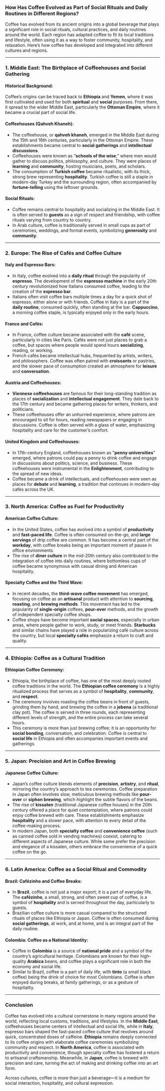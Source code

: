 ### How Has Coffee Evolved as Part of Social Rituals and Daily Routines in Different Regions?

Coffee has evolved from its ancient origins into a global beverage that plays a significant role in social rituals, cultural practices, and daily routines around the world. Each region has adapted coffee to fit its local traditions and lifestyle, often using it as a way to foster community, hospitality, and relaxation. Here’s how coffee has developed and integrated into different cultures and regions.

---

### 1. **Middle East: The Birthplace of Coffeehouses and Social Gathering**

#### Historical Background:
Coffee’s origins can be traced back to **Ethiopia** and **Yemen**, where it was first cultivated and used for both **spiritual** and **social** purposes. From there, it spread to the wider Middle East, particularly the **Ottoman Empire**, where it became a crucial part of social life.

#### Coffeehouses (Qahveh Khaneh):
- The coffeehouse, or **qahveh khaneh**, emerged in the Middle East during the 15th and 16th centuries, particularly in the Ottoman Empire. These establishments became central to **social gatherings** and **intellectual discussions**.
- Coffeehouses were known as “**schools of the wise**,” where men would gather to discuss politics, philosophy, and culture. They were places of **learning** and **community**, hosting musicians, poets, and scholars.
- The consumption of **Turkish coffee** became ritualistic, with its thick, strong brew representing **hospitality**. Turkish coffee is still a staple in modern-day Turkey and the surrounding region, often accompanied by **fortune-telling** using the leftover grounds.

#### Social Rituals:
- Coffee remains central to hospitality and socializing in the Middle East. It is often served to **guests** as a sign of respect and friendship, with coffee rituals varying from country to country.
- In Arab culture, coffee is traditionally served in small cups as part of ceremonies, weddings, and formal events, symbolizing **generosity** and **community**.

---

### 2. **Europe: The Rise of Cafés and Coffee Culture**

#### Italy and Espresso Bars:
- In Italy, coffee evolved into a **daily ritual** through the popularity of **espresso**. The development of the **espresso machine** in the early 20th century revolutionized how Italians consumed coffee, leading to the creation of the **espresso bar**.
- Italians often visit coffee bars multiple times a day for a quick shot of espresso, either alone or with friends. Coffee in Italy is a part of the **daily routine**, consumed quickly, often standing at the bar. **Cappuccino**, a morning coffee staple, is typically enjoyed only in the early hours.

#### France and Cafés:
- In France, coffee culture became associated with the **café** scene, particularly in cities like Paris. Cafés were not just places to grab a coffee, but spaces where people would spend hours **socializing**, reading, or working.
- French cafés became intellectual hubs, frequented by artists, writers, and philosophers. Coffee was often paired with **croissants** or pastries, and the slower pace of consumption created an atmosphere for **leisure** and **conversation**.

#### Austria and Coffeehouses:
- **Viennese coffeehouses** are famous for their long-standing tradition as places of **socialization** and **intellectual engagement**. They date back to the 17th century and became gathering places for writers, thinkers, and politicians.
- These coffeehouses offer an unhurried experience, where patrons are encouraged to sit for hours, reading newspapers or engaging in discussions. Coffee is often served with a glass of water, emphasizing hospitality and care for the customer’s comfort.

#### United Kingdom and Coffeehouses:
- In 17th-century England, coffeehouses known as "**penny universities**" emerged, where patrons could pay a penny to drink coffee and engage in discussions about politics, science, and business. These coffeehouses were instrumental in the **Enlightenment**, contributing to the spread of new ideas.
- Coffee became a drink of intellectuals, and coffeehouses were seen as places for **debate** and **learning**, a tradition that continues in modern-day cafés across the UK.

---

### 3. **North America: Coffee as Fuel for Productivity**

#### American Coffee Culture:
- In the United States, coffee has evolved into a symbol of **productivity** and **fast-paced life**. Coffee is often consumed on-the-go, and **large servings** of drip coffee are common. It has become a central part of the **workday**, with coffee breaks being an important moment of pause in office environments.
- The rise of **diner culture** in the mid-20th century also contributed to the integration of coffee into daily routines, where bottomless cups of coffee became synonymous with casual dining and American hospitality.

#### Specialty Coffee and the Third Wave:
- In recent decades, the **third-wave coffee movement** has emerged, focusing on coffee as an **artisanal** product with attention to **sourcing**, **roasting**, and **brewing methods**. This movement has led to the popularity of **single-origin** coffees, **pour-over** methods, and the growth of independent specialty coffee shops.
- Coffee shops have become important **social spaces**, especially in urban areas, where people gather to work, study, or meet friends. **Starbucks** and similar chains have played a role in popularizing café culture across the country, but local **specialty cafés** emphasize a return to craft and quality.

---

### 4. **Ethiopia: Coffee as a Cultural Tradition**

#### Ethiopian Coffee Ceremony:
- Ethiopia, the birthplace of coffee, has one of the most deeply rooted coffee traditions in the world. The **Ethiopian coffee ceremony** is a highly ritualized process that serves as a symbol of **hospitality**, **community**, and **respect**.
- The ceremony involves roasting the coffee beans in front of guests, grinding them by hand, and brewing the coffee in a **jebena** (a traditional clay pot). The coffee is served in three rounds, each representing different levels of strength, and the entire process can take several hours.
- This ceremony is more than just brewing coffee; it is an opportunity for **social bonding**, conversation, and celebration. Coffee is central to **social life** in Ethiopia and often accompanies important events and gatherings.

---

### 5. **Japan: Precision and Art in Coffee Brewing**

#### Japanese Coffee Culture:
- Japan’s coffee culture blends elements of **precision**, **artistry**, and **ritual**, mirroring the country’s approach to tea ceremonies. Coffee preparation in Japan often involves slow, meticulous brewing methods like **pour-over** or **siphon brewing**, which highlight the subtle flavors of the beans.
- The rise of **kissaten** (traditional Japanese coffee houses) in the 20th century offered a place for quiet contemplation, where patrons could enjoy coffee brewed with care. These establishments emphasize **hospitality** and a slower pace, with attention to every detail of the coffee-making process.
- In modern Japan, both **specialty coffee** and **convenience coffee** (such as canned coffee sold in vending machines) coexist, catering to different aspects of Japanese culture. While some prefer the precision and elegance of a kissaten, others embrace the convenience of a quick coffee on the go.

---

### 6. **Latin America: Coffee as a Social Ritual and Commodity**

#### Brazil: Cafézinho and Coffee Breaks:
- In **Brazil**, coffee is not just a major export; it is a part of everyday life. The **cafézinho**, a small, strong, and often sweet cup of coffee, is a symbol of **hospitality** and is served throughout the day, particularly to guests.
- Brazilian coffee culture is more casual compared to the structured rituals of places like Ethiopia or Japan. Coffee is often consumed during **social gatherings**, at work, and at home, and is an integral part of the daily routine.

#### Colombia: Coffee as a National Identity:
- Coffee in **Colombia** is a source of **national pride** and a symbol of the country’s agricultural heritage. Colombians are known for their high-quality **Arabica** beans, and coffee plays a significant role in both the economy and social life.
- Similar to Brazil, coffee is a part of daily life, with **tinto** (a small black coffee) being the drink of choice for most Colombians. Coffee is often enjoyed during breaks, at family gatherings, or as a gesture of hospitality.

---

### Conclusion

Coffee has evolved into a cultural cornerstone in many regions around the world, reflecting local customs, traditions, and lifestyles. In the **Middle East**, coffeehouses became centers of intellectual and social life, while in **Italy**, espresso bars shaped the fast-paced coffee culture that revolves around quick, concentrated doses of caffeine. **Ethiopia** remains deeply connected to its coffee origins with elaborate coffee ceremonies symbolizing community and respect. In **North America**, coffee is associated with productivity and convenience, though specialty coffee has fostered a return to artisanal craftsmanship. Meanwhile, in **Japan**, coffee is brewed with precision and care, turning the act of making and drinking coffee into an art form.

Across cultures, coffee is more than just a beverage—it is a medium for social interaction, hospitality, and cultural expression.